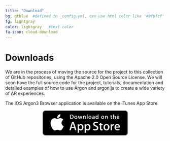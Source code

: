 ```yaml
---
title: "Download"
bg: gtblue  #defined in _config.yml, can use html color like '#0fbfcf'
fg: lightgray
color: lightgray   #text color
fa-icon: cloud-download
---
```

# Downloads

We are in the process of moving the source for the project to this collection of GitHub repositories, using the Apache 2.0 Open Source License. 
We will soon have the full source code for the project, tutorials, documentation and detailed examples of how to use Argon and argon.js to create 
a wide variety of AR experiences.

The iOS Argon3 Browser application is available on the iTunes App Store.

<center><a href="https://itunes.apple.com/us/app/argon3/id944297993?mt=8"><img src="img/Download_on_the_App_Store_Badge_US-UK_135x40.svg"></a></center>